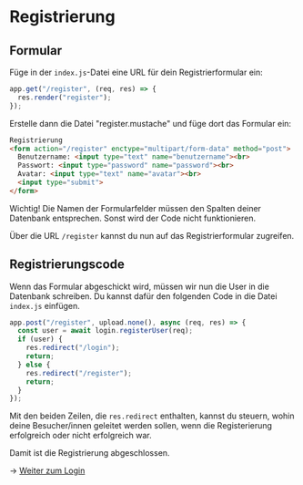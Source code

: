 # Registrierung

## Formular

Füge in der `index.js`-Datei eine URL für dein Registrierformular ein:

```js
app.get("/register", (req, res) => {
  res.render("register");
});
```

Erstelle dann die Datei "register.mustache" und füge dort das Formular ein:

```html
Registrierung
<form action="/register" enctype="multipart/form-data" method="post">
  Benutzername: <input type="text" name="benutzername"><br>
  Passwort: <input type="password" name="password"><br>
  Avatar: <input type="text" name="avatar"><br>
  <input type="submit">
</form>
```

Wichtig! Die Namen der Formularfelder müssen den Spalten deiner Datenbank entsprechen. Sonst wird der Code nicht funktionieren.

Über die URL `/register` kannst du nun auf das Registrierformular zugreifen.

## Registrierungscode

Wenn das Formular abgeschickt wird, müssen wir nun die User in die Datenbank schreiben. Du kannst dafür den folgenden Code
in die Datei `index.js` einfügen.

```js
app.post("/register", upload.none(), async (req, res) => {
  const user = await login.registerUser(req);
  if (user) {
    res.redirect("/login");
    return;
  } else {
    res.redirect("/register");
    return;
  }
});
```

Mit den beiden Zeilen, die `res.redirect` enthalten, kannst du steuern, wohin deine Besucher/innen geleitet werden sollen,
wenn die Registerierung erfolgreich oder nicht erfolgreich war.

Damit ist die Registrierung abgeschlossen.

&rarr; [Weiter zum Login](login.md)
